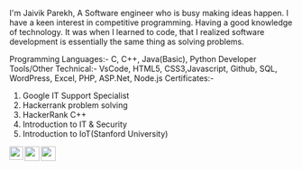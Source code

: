 I'm Jaivik Parekh, A Software engineer who is busy making ideas happen. I have a keen interest in competitive programming. Having a good knowledge of technology. It was when I learned to code, that I realized software development is essentially the same thing as solving problems.

Programming Languages:- C, C++, Java(Basic), Python
Developer Tools/Other Technical:- VsCode, HTML5, CSS3,Javascript, Github, SQL, WordPress, Excel, PHP, ASP.Net, Node.js
Certificates:- 
1. Google IT Support Specialist
2. Hackerrank problem solving
3. HackerRank C++
4. Introduction to IT & Security
5. Introduction to IoT(Stanford University)
<a href="https://www.linkedin.com/in/jaivik-parekh-23a3bb185"/>
  <img align="left" width="24px" src="https://cdn.jsdelivr.net/npm/simple-icons@v3/icons/linkedin.svg"  />
</a>
<a href="https://twitter.com/dips_jaiswal">
  <img align="left" width="26px" src="https://cdn.jsdelivr.net/npm/simple-icons@v3/icons/twitter.svg" />
</a>
<a href="jaivikparekh1320@gmail.com">
  <img align="left" width="26px" src="https://cdn.jsdelivr.net/npm/simple-icons@v3/icons/gmail.svg" />
</a>

</br></br>

